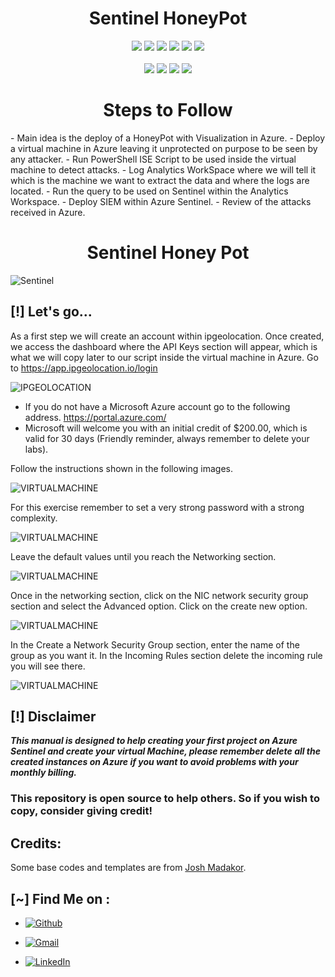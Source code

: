 <h1 align="center">Sentinel HoneyPot</h1>

<p align="center">
  <img src="https://img.shields.io/badge/Version-1.0-green?style=for-the-badge">
  <img src="https://img.shields.io/github/stars/Drakk90/pyphisher?style=for-the-badge&color=orange">
  <img src="https://img.shields.io/github/forks/Drakk90/pyphisher?color=cyan&style=for-the-badge&color=purple">
  <img src="https://img.shields.io/github/watchers/Drakk90/pyphisher?color=cyan&style=for-the-badge&color=purple">
  <img src="https://img.shields.io/github/issues/Drakk90/pyphisher?color=red&style=for-the-badge">
  <img src="https://img.shields.io/github/license/Drakk90/pyphisher?style=for-the-badge&color=blue">
<br>
<br>
  <img src="https://img.shields.io/badge/Author-Drakk90-purple?style=flat-square">
  <img src="https://img.shields.io/badge/Open%20Source-Yes-cyan?style=flat-square">
  <img src="https://img.shields.io/badge/Made%20in-Guatemala-green?colorA=%23ff0000&colorB=%23017e40&style=flat-square">
  <img src="https://img.shields.io/badge/Written%20in-PowerShell-blue?style=flat-square">
</p>


<h1 align="center">Steps to Follow</h1>
 - Main idea is the deploy of a HoneyPot with Visualization in Azure. 
 - Deploy a virtual machine in Azure leaving it unprotected on purpose to be seen by any attacker.
 - Run PowerShell ISE Script to be used inside the virtual machine to detect attacks.
 - Log Analytics WorkSpace where we will tell it which is the machine we want to extract the data and where the logs are located.
 - Run the query to be used on Sentinel within the Analytics Workspace.
 - Deploy SIEM within Azure Sentinel.
 - Review of the attacks received in Azure.


<h1 align="center">Sentinel Honey Pot</h1>

![Sentinel](https://raw.githubusercontent.com/Drakk90/SENTINEL_HONEYPOT/main/images/Sentinel.svg)


## [!] Let's go...
As a first step we will create an account within ipgeolocation. Once created, we access the dashboard where the API Keys section will appear, which is what we will copy later to our script inside the virtual machine in Azure.
Go to https://app.ipgeolocation.io/login

![IPGEOLOCATION](https://raw.githubusercontent.com/Drakk90/SENTINEL_HONEYPOT/main/images/image01.jpg)

 - If you do not have a Microsoft Azure account go to the following address. https://portal.azure.com/
 - Microsoft will welcome you with an initial credit of $200.00, which is valid for 30 days (Friendly reminder, always remember to delete your labs).

Follow the instructions shown in the following images.

![VIRTUALMACHINE](https://raw.githubusercontent.com/Drakk90/SENTINEL_HONEYPOT/main/images/image02.jpg)

For this exercise remember to set a very strong password with a strong complexity.

![VIRTUALMACHINE](https://raw.githubusercontent.com/Drakk90/SENTINEL_HONEYPOT/main/images/image03.jpg)

Leave the default values until you reach the Networking section.

![VIRTUALMACHINE](https://raw.githubusercontent.com/Drakk90/SENTINEL_HONEYPOT/main/images/image04.jpg)

Once in the networking section, click on the NIC network security group section and select the Advanced option. Click on the create new option.

![VIRTUALMACHINE](https://raw.githubusercontent.com/Drakk90/SENTINEL_HONEYPOT/main/images/image05.jpg)

In the Create a Network Security Group section, enter the name of the group as you want it. In the Incoming Rules section delete the incoming rule you will see there.

![VIRTUALMACHINE](https://raw.githubusercontent.com/Drakk90/SENTINEL_HONEYPOT/main/images/image06.jpg)



## [!] Disclaimer
***This manual is designed to help creating your first project on Azure Sentinel and create your virtual Machine, please remember delete all the created instances on Azure if you want to avoid problems with your monthly billing.***

### This repository is open source to help others. So if you wish to copy, consider giving credit!

## Credits:
Some base codes and templates are from [Josh Madakor](https://github.com/joshmadakor1).

## [~] Find Me on :

- [![Github](https://img.shields.io/badge/Github-Drakk90-purple?style=for-the-badge&logo=github)](https://github.com/Drakk90)

- [![Gmail](https://img.shields.io/badge/Gmail-Drakk90-green?style=for-the-badge&logo=gmail)](mailto:erecinos@gmail.com)

- [![LinkedIn](https://img.shields.io/badge/LinkedIn-Drakk90-blue?style=for-the-badge&logo=linkedin)](https://www.linkedin.com/in/eduardo-recinos)
